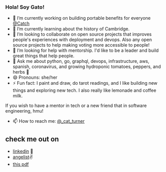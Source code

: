 ### Hola! Soy Gato!

- 🔭 I’m currently working on building portable benefits for everyone [@Catch](https://www.catch.co/)
- 🌱 I’m currently learning about the history of Cambridge.
- 👯 I’m looking to collaborate on open source projects that improves people's experiences with deployment and devops. Also any open source projects to help making voting more accessible to people!
- 🤔 I’m looking for help with mentorship. I'd like to be a leader and build great things that help people.
- 💬 Ask me about python, go, graphql, devops, infrastructure, aws, spanish, coronavirus, and growing hydroponic tomatoes, peppers, and herbs 🌱
- 😄 Pronouns: she/her
- ⚡ Fun fact: I paint and draw, do tarot readings, and I like building new things and exploring new tech. I also really like lemonade and coffee milk.

If you wish to have a mentor in tech or a new friend that in software engineering, hmu!

- 📫 How to reach me: [@_cat_turner](https://twitter.com/_cat_turner)

## check me out on
- [linkedin](https://www.linkedin.com/in/cathleenturner/) 💼
- [angelist](https://angel.co/u/cathleen-turner)✌️
- [this pdf](https://gato-0120394.s3-us-west-2.amazonaws.com/Cathleen_Turner.pdf)
